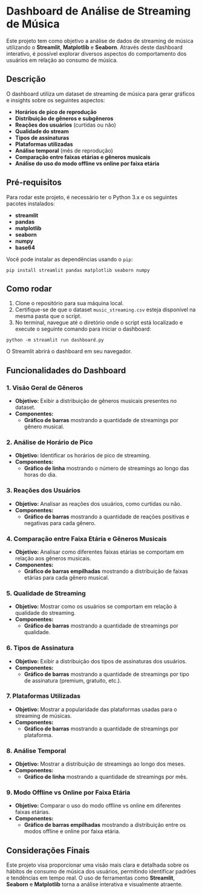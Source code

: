 # Dashboard de Análise de Streaming de Música

Este projeto tem como objetivo a análise de dados de streaming de música utilizando o **Streamlit**, **Matplotlib** e **Seaborn**. Através deste dashboard interativo, é possível explorar diversos aspectos do comportamento dos usuários em relação ao consumo de música.

## Descrição

O dashboard utiliza um dataset de streaming de música para gerar gráficos e insights sobre os seguintes aspectos:

- **Horários de pico de reprodução**
- **Distribuição de gêneros e subgêneros**
- **Reações dos usuários** (curtidas ou não)
- **Qualidade do stream**
- **Tipos de assinaturas**
- **Plataformas utilizadas**
- **Análise temporal** (mês de reprodução)
- **Comparação entre faixas etárias e gêneros musicais**
- **Análise do uso do modo offline vs online por faixa etária**

## Pré-requisitos

Para rodar este projeto, é necessário ter o Python 3.x e os seguintes pacotes instalados:

- **streamlit**
- **pandas**
- **matplotlib**
- **seaborn**
- **numpy**
- **base64**

Você pode instalar as dependências usando o `pip`:
```
pip install streamlit pandas matplotlib seaborn numpy
```
## Como rodar

1. Clone o repositório para sua máquina local.
2. Certifique-se de que o dataset `music_streaming.csv` esteja disponível na mesma pasta que o script.
3. No terminal, navegue até o diretório onde o script está localizado e execute o seguinte comando para iniciar o dashboard:
```
python -m streamlit run dashboard.py
```

O Streamlit abrirá o dashboard em seu navegador.

## Funcionalidades do Dashboard

### 1. **Visão Geral de Gêneros**

- **Objetivo:** Exibir a distribuição de gêneros musicais presentes no dataset.
- **Componentes:**
  - **Gráfico de barras** mostrando a quantidade de streamings por gênero musical.

### 2. **Análise de Horário de Pico**

- **Objetivo:** Identificar os horários de pico de streaming.
- **Componentes:**
  - **Gráfico de linha** mostrando o número de streamings ao longo das horas do dia.

### 3. **Reações dos Usuários**

- **Objetivo:** Analisar as reações dos usuários, como curtidas ou não.
- **Componentes:**
  - **Gráfico de barras** mostrando a quantidade de reações positivas e negativas para cada gênero.

### 4. **Comparação entre Faixa Etária e Gêneros Musicais**

- **Objetivo:** Analisar como diferentes faixas etárias se comportam em relação aos gêneros musicais.
- **Componentes:**
  - **Gráfico de barras empilhadas** mostrando a distribuição de faixas etárias para cada gênero musical.

### 5. **Qualidade de Streaming**

- **Objetivo:** Mostrar como os usuários se comportam em relação à qualidade do streaming.
- **Componentes:**
  - **Gráfico de barras** mostrando a quantidade de streamings por qualidade.

### 6. **Tipos de Assinatura**

- **Objetivo:** Exibir a distribuição dos tipos de assinaturas dos usuários.
- **Componentes:**
  - **Gráfico de barras** mostrando a quantidade de streamings por tipo de assinatura (premium, gratuito, etc.).

### 7. **Plataformas Utilizadas**

- **Objetivo:** Mostrar a popularidade das plataformas usadas para o streaming de músicas.
- **Componentes:**
  - **Gráfico de barras** mostrando a quantidade de streamings por plataforma.

### 8. **Análise Temporal**

- **Objetivo:** Mostrar a distribuição de streamings ao longo dos meses.
- **Componentes:**
  - **Gráfico de linha** mostrando a quantidade de streamings por mês.

### 9. **Modo Offline vs Online por Faixa Etária**

- **Objetivo:** Comparar o uso do modo offline vs online em diferentes faixas etárias.
- **Componentes:**
  - **Gráfico de barras empilhadas** mostrando a distribuição entre os modos offline e online por faixa etária.

## Considerações Finais

Este projeto visa proporcionar uma visão mais clara e detalhada sobre os hábitos de consumo de música dos usuários, permitindo identificar padrões e tendências em tempo real. O uso de ferramentas como **Streamlit**, **Seaborn** e **Matplotlib** torna a análise interativa e visualmente atraente.